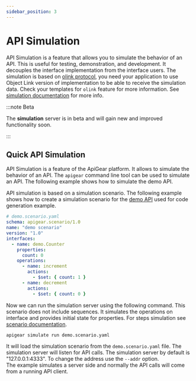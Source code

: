 ```yaml
---
sidebar_position: 3
---
```


# API Simulation

API Simulation is a feature that allows you to simulate the behavior of an API. This is useful for testing, demonstration, and development. It decouples the interface implementation from the interface users. The simulation is based on [olink protocol](/docs/advanced/protocols/objectlink/intro), you need your application to use Object Link version of implementation to be able to receive the simulation data. Check your templates for `olink` feature for more information.
See [simulation documentation](/docs/advanced/simulation/intro) for more info.

:::note Beta

The **simulation** server is in beta and will gain new and improved functionality soon.

:::

## Quick API Simulation

API Simulation is a feature of the ApiGear platform. It allows to simulate the behavior of an API. The `apigear` command line tool can be used to simulate an API. The following example shows how to simulate the demo API.

API simulation is based on a simulation scenario. The following example shows how to create a simulation scenario for the [demo API](generate) used for code generation example. 

```yaml
# demo.scenario.yaml
schema: apigear.scenario/1.0
name: "demo scenario"
version: "1.0"
interfaces:
  - name: demo.Counter
    properties:
      count: 0
    operations:
      - name: increment
        actions:
          - $set: { count: 1 }
      - name: decrement
        actions:
          - $set: { count: 0 }
```

Now we can run the simulation server using the following command. This scenario does not include sequences. It simulates the operations on interface and provides initial state for properties. For steps simulation see [scenario documentation](/docs/advanced/simulation/scenario).

```bash
apigear simulate run demo.scenario.yaml
```

 It will load the simulation scenario from the `demo.scenario.yaml` file. The simulation server will listen for API calls. The simulation server by default is "127.0.0.1:4333". To change the address use the `--addr` option. <br />
 The example simulates a server side and normally the API calls will come from a running API client. 
